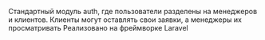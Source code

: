 Стандартный модуль auth, где пользователи разделены на менеджеров и клиентов. 
Клиенты могут оставлять свои заявки, а менеджеры их просматривать
Реализовано на фреймворке Laravel
